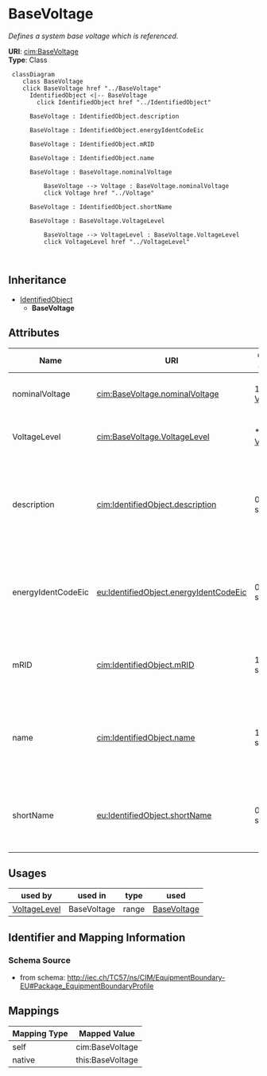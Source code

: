 # BaseVoltage


_Defines a system base voltage which is referenced._





**URI**: [cim:BaseVoltage](http://iec.ch/TC57/CIM100#BaseVoltage)<br />
**Type**: Class




```mermaid
 classDiagram
    class BaseVoltage
    click BaseVoltage href "../BaseVoltage"
      IdentifiedObject <|-- BaseVoltage
        click IdentifiedObject href "../IdentifiedObject"
      
      BaseVoltage : IdentifiedObject.description
        
      BaseVoltage : IdentifiedObject.energyIdentCodeEic
        
      BaseVoltage : IdentifiedObject.mRID
        
      BaseVoltage : IdentifiedObject.name
        
      BaseVoltage : BaseVoltage.nominalVoltage
        
          BaseVoltage --> Voltage : BaseVoltage.nominalVoltage
          click Voltage href "../Voltage"
        
      BaseVoltage : IdentifiedObject.shortName
        
      BaseVoltage : BaseVoltage.VoltageLevel
        
          BaseVoltage --> VoltageLevel : BaseVoltage.VoltageLevel
          click VoltageLevel href "../VoltageLevel"
        
      
```





## Inheritance
* [IdentifiedObject](IdentifiedObject.md)
    * **BaseVoltage**



## Attributes


| Name | URI | Cardinality and Range | Description | Inheritance |
| ---  | --- | --- | --- | --- |
| nominalVoltage | [cim:BaseVoltage.nominalVoltage](http://iec.ch/TC57/CIM100#BaseVoltage.nominalVoltage) | 1 <br />  [Voltage](Voltage.md)  | The power system resource's base voltage | direct |
| VoltageLevel | [cim:BaseVoltage.VoltageLevel](http://iec.ch/TC57/CIM100#BaseVoltage.VoltageLevel) | * <br />  [VoltageLevel](VoltageLevel.md)  | The voltage levels having this base voltage | direct |
| description | [cim:IdentifiedObject.description](http://iec.ch/TC57/CIM100#IdentifiedObject.description) | 0..1 <br />  string  | The description is a free human readable text describing or naming the object | [IdentifiedObject](IdentifiedObject.md) |
| energyIdentCodeEic | [eu:IdentifiedObject.energyIdentCodeEic](http://iec.ch/TC57/CIM100-European#IdentifiedObject.energyIdentCodeEic) | 0..1 <br />  string  | The attribute is used for an exchange of the EIC code (Energy identification ... | [IdentifiedObject](IdentifiedObject.md) |
| mRID | [cim:IdentifiedObject.mRID](http://iec.ch/TC57/CIM100#IdentifiedObject.mRID) | 1 <br />  string  | Master resource identifier issued by a model authority | [IdentifiedObject](IdentifiedObject.md) |
| name | [cim:IdentifiedObject.name](http://iec.ch/TC57/CIM100#IdentifiedObject.name) | 1 <br />  string  | The name is any free human readable and possibly non unique text naming the o... | [IdentifiedObject](IdentifiedObject.md) |
| shortName | [eu:IdentifiedObject.shortName](http://iec.ch/TC57/CIM100-European#IdentifiedObject.shortName) | 0..1 <br />  string  | The attribute is used for an exchange of a human readable short name with len... | [IdentifiedObject](IdentifiedObject.md) |





## Usages

| used by | used in | type | used |
| ---  | --- | --- | --- |
| [VoltageLevel](VoltageLevel.md) | BaseVoltage | range | [BaseVoltage](BaseVoltage.md) |






## Identifier and Mapping Information







### Schema Source


* from schema: http://iec.ch/TC57/ns/CIM/EquipmentBoundary-EU#Package_EquipmentBoundaryProfile





## Mappings

| Mapping Type | Mapped Value |
| ---  | ---  |
| self | cim:BaseVoltage |
| native | this:BaseVoltage |




